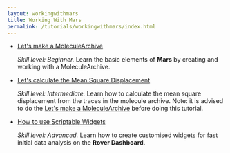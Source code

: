 ```yaml
---
layout: workingwithmars
title: Working With Mars
permalink: /tutorials/workingwithmars/index.html
---
```


* [Let's make a MoleculeArchive](create-a-Molecule-Archive)

  _Skill level: Beginner._ Learn the basic elements of **Mars** by creating and working with a MoleculeArchive.
  
* [Let's calculate the Mean Square Displacement](calculate-msd)

  _Skill level: Intermediate._  Learn how to calculate the mean square displacement from the traces in the molecule archive.
  Note: it is advised to do the [Let's make a MoleculeArchive](create-a-Molecule-Archive) before doing this tutorial.

* [How to use Scriptable Widgets](https://duderstadt-lab.github.io/mars-docs/tutorials/workingwithmars/scriptable-widgets)

  _Skill level: Advanced._  Learn how to create customised widgets for fast initial data analysis on the **Rover Dashboard**.
